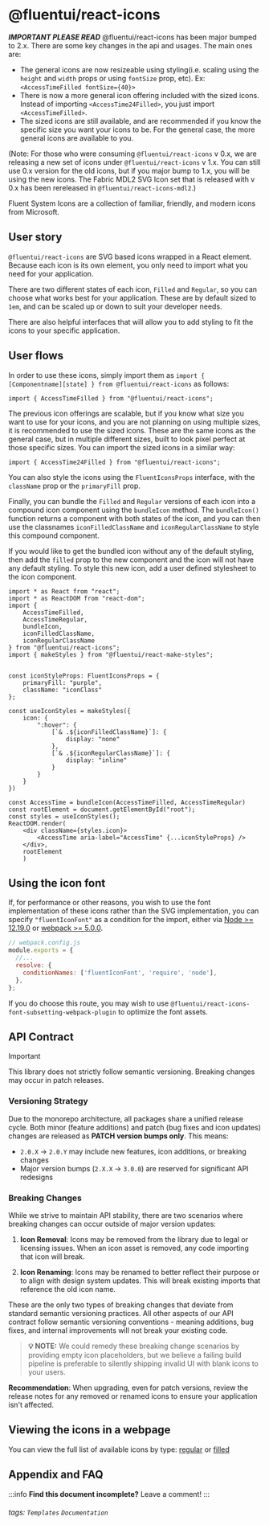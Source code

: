 @fluentui/react-icons
===

***IMPORTANT PLEASE READ***
@fluentui/react-icons has been major bumped to 2.x. There are some key changes in the api and usages. The main ones are:
- The general icons are now resizeable using styling(i.e. scaling using the `height` and `width` props or using `fontSize` prop, etc). Ex: `<AccessTimeFilled fontSize={40}>`
- There is now a more general icon offering included with the sized icons. Instead of importing `<AccessTime24Filled>`, you just import `<AccessTimeFilled>`.
- The sized icons are still available, and are recommended if you know the specific size you want your icons to be. For the general case, the more general icons are available to you.

(Note: For those who were consuming `@fluentui/react-icons` v 0.x, we are releasing a new set of icons under `@fluentui/react-icons` v 1.x. You can still use 0.x version for the old icons, but if you major bump to 1.x, you will be using the new icons. The Fabric MDL2 SVG Icon set that is released with v 0.x has been rereleased in `@fluentui/react-icons-mdl2`.)

Fluent System Icons are a collection of familiar, friendly, and modern icons from Microsoft.

User story
---

`@fluentui/react-icons` are SVG based icons wrapped in a React element. Because each icon is its own element, you only need to import what you need for your application.

There are two different states of each icon, `Filled` and `Regular`, so you can choose what works best for your application. These are by default sized to `1em`, and can be scaled up or down to suit your developer needs.

There are also helpful interfaces that will allow you to add styling to fit the icons to your specific application.



User flows
---
In order to use these icons, simply import them as `import { [Componentname][state] } from @fluentui/react-icons` as follows:

```tsx
import { AccessTimeFilled } from "@fluentui/react-icons";
```

The previous icon offerings are scalable, but if you know what size you want to use for your icons, and you are not planning on using multiple sizes, it is recommended to use the sized icons. These are the same icons as the general case, but in multiple different sizes, built to look pixel perfect at those specific sizes.
You can import the sized icons in a similar way:

```tsx
import { AccessTime24Filled } from "@fluentui/react-icons";
```

You can also style the icons using the `FluentIconsProps` interface, with the `className` prop or the `primaryFill` prop.

Finally, you can bundle the `Filled` and `Regular` versions of each icon into a compound icon component using the `bundleIcon` method. The `bundleIcon()` function returns a component with both states of the icon, and you can then use the classnames `iconFilledClassName` and `iconRegularClassName` to style this compound component.

If you would like to get the bundled icon without any of the default styling, then add the `filled` prop to the new component and the icon will not have any default styling. To style this new icon, add a user defined stylesheet to the icon component.


```tsx
import * as React from "react";
import * as ReactDOM from "react-dom";
import {
    AccessTimeFilled,
    AccessTimeRegular,
    bundleIcon,
    iconFilledClassName,
    iconRegularClassName
} from "@fluentui/react-icons";
import { makeStyles } from "@fluentui/react-make-styles";


const iconStyleProps: FluentIconsProps = {
    primaryFill: "purple",
    className: "iconClass"
};

const useIconStyles = makeStyles({
    icon: {
        ":hover": {
            [`& .${iconFilledClassName}`]: {
                display: "none"
            },
            [`& .${iconRegularClassName}`]: {
                display: "inline"
            }
        }
    }
})

const AccessTime = bundleIcon(AccessTimeFilled, AccessTimeRegular)
const rootElement = document.getElementById("root");
const styles = useIconStyles();
ReactDOM.render(
    <div className={styles.icon}>
        <AccessTime aria-label="AccessTime" {...iconStyleProps} />
    </div>,
    rootElement
    )
```

Using the icon font
---
If, for performance or other reasons, you wish to use the font implementation of these icons rather than the SVG implementation, you can specify `"fluentIconFont"` as a condition for the import, either via [Node >= 12.19.0](https://nodejs.org/dist/latest-v16.x/docs/api/packages.html#resolving-user-conditions) or [webpack >= 5.0.0](https://webpack.js.org/configuration/resolve/#resolveconditionnames).

```js
// webpack.config.js
module.exports = {
  //...
  resolve: {
    conditionNames: ['fluentIconFont', 'require', 'node'],
  },
};
```

If you do choose this route, you may wish to use `@fluentui/react-icons-font-subsetting-webpack-plugin` to optimize the font assets.

## API Contract

> [!IMPORTANT]
> This library does not strictly follow semantic versioning. Breaking changes may occur in patch releases.

### Versioning Strategy

Due to the monorepo architecture, all packages share a unified release cycle. Both minor (feature additions) and patch (bug fixes and icon updates) changes are released as **PATCH version bumps only**. This means:

- `2.0.X` → `2.0.Y` may include new features, icon additions, or breaking changes
- Major version bumps (`2.X.X` → `3.0.0`) are reserved for significant API redesigns

### Breaking Changes

While we strive to maintain API stability, there are two scenarios where breaking changes can occur outside of major version updates:

1. **Icon Removal**: Icons may be removed from the library due to legal or licensing issues. When an icon asset is removed, any code importing that icon will break.

2. **Icon Renaming**: Icons may be renamed to better reflect their purpose or to align with design system updates. This will break existing imports that reference the old icon name.

These are the only two types of breaking changes that deviate from standard semantic versioning practices. All other aspects of our API contract follow semantic versioning conventions - meaning additions, bug fixes, and internal improvements will not break your existing code.

> **💡 NOTE:** We could remedy these breaking change scenarios by providing empty icon placeholders, but we believe a failing build pipeline is preferable to silently shipping invalid UI with blank icons to your users.

**Recommendation**: When upgrading, even for patch versions, review the release notes for any removed or renamed icons to ensure your application isn't affected.

Viewing the icons in a webpage
---
You can view the full list of available icons by type: [regular](https://github.com/microsoft/fluentui-system-icons/blob/main/icons_regular.md) or [filled](https://github.com/microsoft/fluentui-system-icons/blob/main/icons_filled.md)

## Appendix and FAQ

:::info
**Find this document incomplete?** Leave a comment!
:::

###### tags: `Templates` `Documentation`